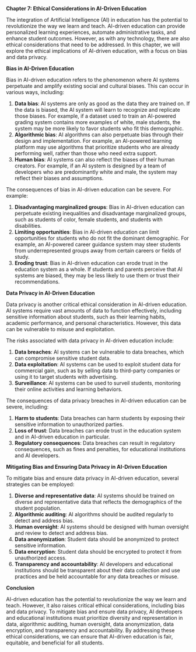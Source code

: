 **Chapter 7: Ethical Considerations in AI-Driven Education**

The integration of Artificial Intelligence (AI) in education has the potential to revolutionize the way we learn and teach. AI-driven education can provide personalized learning experiences, automate administrative tasks, and enhance student outcomes. However, as with any technology, there are also ethical considerations that need to be addressed. In this chapter, we will explore the ethical implications of AI-driven education, with a focus on bias and data privacy.

**Bias in AI-Driven Education**

Bias in AI-driven education refers to the phenomenon where AI systems perpetuate and amplify existing social and cultural biases. This can occur in various ways, including:

1. **Data bias**: AI systems are only as good as the data they are trained on. If the data is biased, the AI system will learn to recognize and replicate those biases. For example, if a dataset used to train an AI-powered grading system contains more examples of white, male students, the system may be more likely to favor students who fit this demographic.
2. **Algorithmic bias**: AI algorithms can also perpetuate bias through their design and implementation. For example, an AI-powered learning platform may use algorithms that prioritize students who are already performing well, rather than those who need extra support.
3. **Human bias**: AI systems can also reflect the biases of their human creators. For example, if an AI system is designed by a team of developers who are predominantly white and male, the system may reflect their biases and assumptions.

The consequences of bias in AI-driven education can be severe. For example:

1. **Disadvantaging marginalized groups**: Bias in AI-driven education can perpetuate existing inequalities and disadvantage marginalized groups, such as students of color, female students, and students with disabilities.
2. **Limiting opportunities**: Bias in AI-driven education can limit opportunities for students who do not fit the dominant demographic. For example, an AI-powered career guidance system may steer students from underrepresented groups away from certain careers or fields of study.
3. **Eroding trust**: Bias in AI-driven education can erode trust in the education system as a whole. If students and parents perceive that AI systems are biased, they may be less likely to use them or trust their recommendations.

**Data Privacy in AI-Driven Education**

Data privacy is another critical ethical consideration in AI-driven education. AI systems require vast amounts of data to function effectively, including sensitive information about students, such as their learning habits, academic performance, and personal characteristics. However, this data can be vulnerable to misuse and exploitation.

The risks associated with data privacy in AI-driven education include:

1. **Data breaches**: AI systems can be vulnerable to data breaches, which can compromise sensitive student data.
2. **Data exploitation**: AI systems can be used to exploit student data for commercial gain, such as by selling data to third-party companies or using it to target students with advertising.
3. **Surveillance**: AI systems can be used to surveil students, monitoring their online activities and learning behaviors.

The consequences of data privacy breaches in AI-driven education can be severe, including:

1. **Harm to students**: Data breaches can harm students by exposing their sensitive information to unauthorized parties.
2. **Loss of trust**: Data breaches can erode trust in the education system and in AI-driven education in particular.
3. **Regulatory consequences**: Data breaches can result in regulatory consequences, such as fines and penalties, for educational institutions and AI developers.

**Mitigating Bias and Ensuring Data Privacy in AI-Driven Education**

To mitigate bias and ensure data privacy in AI-driven education, several strategies can be employed:

1. **Diverse and representative data**: AI systems should be trained on diverse and representative data that reflects the demographics of the student population.
2. **Algorithmic auditing**: AI algorithms should be audited regularly to detect and address bias.
3. **Human oversight**: AI systems should be designed with human oversight and review to detect and address bias.
4. **Data anonymization**: Student data should be anonymized to protect sensitive information.
5. **Data encryption**: Student data should be encrypted to protect it from unauthorized access.
6. **Transparency and accountability**: AI developers and educational institutions should be transparent about their data collection and use practices and be held accountable for any data breaches or misuse.

**Conclusion**

AI-driven education has the potential to revolutionize the way we learn and teach. However, it also raises critical ethical considerations, including bias and data privacy. To mitigate bias and ensure data privacy, AI developers and educational institutions must prioritize diversity and representation in data, algorithmic auditing, human oversight, data anonymization, data encryption, and transparency and accountability. By addressing these ethical considerations, we can ensure that AI-driven education is fair, equitable, and beneficial for all students.